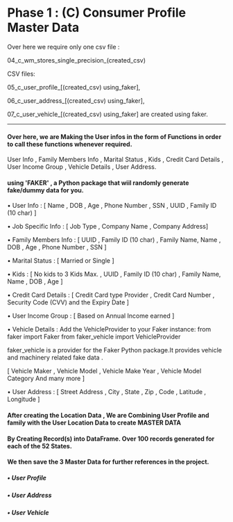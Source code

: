 # Phase 1 : (C) Consumer Profile Master Data

Over here we require only one csv file :

04_c_wm_stores_single_precision_(created_csv) 


CSV files:

05_c_user_profile_[(created_csv) using_faker],

06_c_user_address_[(created_csv) using_faker],

07_c_user_vehicle_[(created_csv) using_faker]  are created using faker.

-------------------------------------------------------------------------------------------------------------------------------------------------

 #### Over here, we are  Making the User  infos in the form of Functions in order to call these functions whenever required.
 
 User Info , Family Members Info , Marital Status , Kids , Credit Card Details , User Income  Group , Vehicle Details , User Address.
 
 #### using 'FAKER' , a Python package that wiil randomly generate fake/dummy data for you.   


•	User Info : [ Name , DOB , Age , Phone Number , SSN , UUID , Family ID (10 char) ]

•	Job Specific Info : [ Job Type , Company Name , Company Address]

•	Family Members Info : [  UUID , Family ID (10 char) , Family Name,  Name , DOB , Age , Phone Number , SSN  ]

•	Marital Status : [ Married or Single ]

•	Kids : [ No kids to 3 Kids Max. , UUID , Family ID (10 char) , Family Name,  Name , DOB , Age ]

•	Credit Card Details : [ Credit Card type Provider , Credit Card Number , Security Code (CVV) and the Expiry Date ] 

•	User Income  Group : [ Based on Annual Income earned ]

•	Vehicle Details : Add the VehicleProvider to your Faker instance: from faker import Faker from faker_vehicle import VehicleProvider

faker_vehicle is a provider for the Faker Python package.It provides vehicle and machinery related fake data .

[ Vehicle Maker , Vehicle Model , Vehicle Make  Year , Vehicle  Model Category And many more ]


•	User Address : [ Street Address , City , State , Zip ,  Code , Latitude , Longitude ]
 
 #### After creating the Location Data , We are Combining User Profile and family with the User Location Data  to create  MASTER  DATA
 
 #### By Creating Record(s) into DataFrame. Over 100 records generated for each of the 52 States.
 
 #### We then save the 3 Master Data for further references in the project.
 
 ##### •	User Profile

 ##### •	User Address

 ##### •	User Vehicle
 
 
